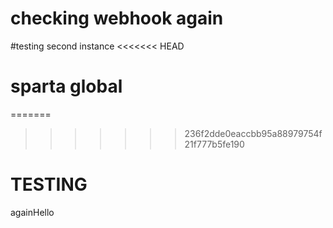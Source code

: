 # checking webhook again
#testing second instance
<<<<<<< HEAD
# sparta global
=======
>>>>>>> 236f2dde0eaccbb95a88979754f21f777b5fe190

# TESTING
 againHello
